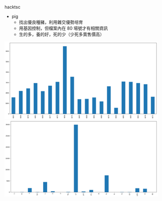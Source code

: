 hacktsc
* pig
  - 找出優良種豬，利用雜交優勢培育
  - 用基因控制，但檔案內在 80 場號才有相關資訊
  - 生的多，養的好，死的少（少死多賣售價高）

![image](https://github.com/almightybobo/hacktsc/blob/master/1.png)
![image](https://github.com/almightybobo/hacktsc/blob/master/2.png)
